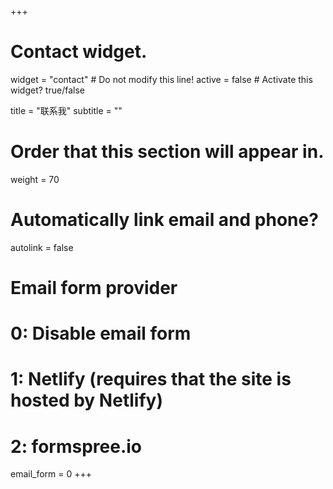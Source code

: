 +++
# Contact widget.
widget = "contact"  # Do not modify this line!
active = false  # Activate this widget? true/false

title = "联系我"
subtitle = ""

# Order that this section will appear in.
weight = 70

# Automatically link email and phone?
autolink = false

# Email form provider
#   0: Disable email form
#   1: Netlify (requires that the site is hosted by Netlify)
#   2: formspree.io
email_form = 0
+++

